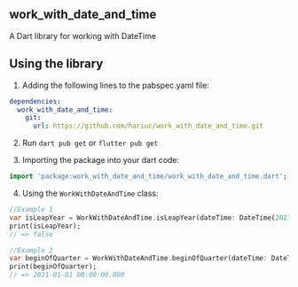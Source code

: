 
## work_with_date_and_time

A Dart library for working with DateTime

## Using the library

1. Adding the following lines to the pabspec.yaml file:

```yaml
dependencies:
  work_with_date_and_time:
    git:
      url: https://github.com/hariuc/work_with_date_and_time.git
 ```

2. Run `dart pub get` or `flutter pub get`

3. Importing the package into your dart code:

```dart
import 'package:work_with_date_and_time/work_with_date_and_time.dart';
```

4. Using the `WorkWithDateAndTime` class:

```dart
//Example 1
var isLeapYear = WorkWithDateAndTime.isLeapYear(dateTime: DateTime(2021));
print(isLeapYear);
// => false
```

```dart
//Example 2
var beginOfQuarter = WorkWithDateAndTime.beginOfQuarter(dateTime: DateTime(2021, 3));
print(beginOfQuarter);
// => 2021-01-01 00:00:00.000
```
